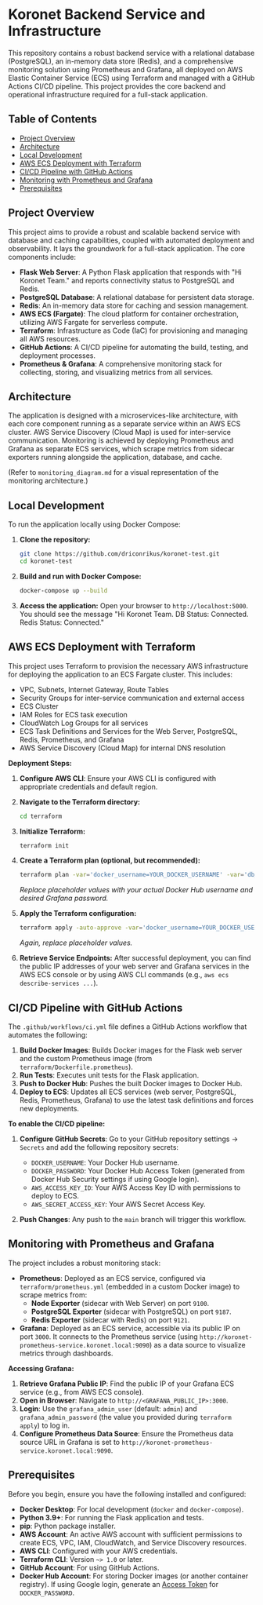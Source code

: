 # Koronet Backend Service and Infrastructure

This repository contains a robust backend service with a relational database (PostgreSQL), an in-memory data store (Redis), and a comprehensive monitoring solution using Prometheus and Grafana, all deployed on AWS Elastic Container Service (ECS) using Terraform and managed with a GitHub Actions CI/CD pipeline. This project provides the core backend and operational infrastructure required for a full-stack application.

## Table of Contents

- [Project Overview](#project-overview)
- [Architecture](#architecture)
- [Local Development](#local-development)
- [AWS ECS Deployment with Terraform](#aws-ecs-deployment-with-terraform)
- [CI/CD Pipeline with GitHub Actions](#ci/cd-pipeline-with-github-actions)
- [Monitoring with Prometheus and Grafana](#monitoring-with-prometheus-and-grafana)
- [Prerequisites](#prerequisites)

## Project Overview

This project aims to provide a robust and scalable backend service with database and caching capabilities, coupled with automated deployment and observability. It lays the groundwork for a full-stack application. The core components include:

*   **Flask Web Server**: A Python Flask application that responds with "Hi Koronet Team." and reports connectivity status to PostgreSQL and Redis.
*   **PostgreSQL Database**: A relational database for persistent data storage.
*   **Redis**: An in-memory data store for caching and session management.
*   **AWS ECS (Fargate)**: The cloud platform for container orchestration, utilizing AWS Fargate for serverless compute.
*   **Terraform**: Infrastructure as Code (IaC) for provisioning and managing all AWS resources.
*   **GitHub Actions**: A CI/CD pipeline for automating the build, testing, and deployment processes.
*   **Prometheus & Grafana**: A comprehensive monitoring stack for collecting, storing, and visualizing metrics from all services.

## Architecture

The application is designed with a microservices-like architecture, with each core component running as a separate service within an AWS ECS cluster. AWS Service Discovery (Cloud Map) is used for inter-service communication. Monitoring is achieved by deploying Prometheus and Grafana as separate ECS services, which scrape metrics from sidecar exporters running alongside the application, database, and cache.

(Refer to `monitoring_diagram.md` for a visual representation of the monitoring architecture.)

## Local Development

To run the application locally using Docker Compose:

1.  **Clone the repository:**
    ```bash
    git clone https://github.com/driconrikus/koronet-test.git
    cd koronet-test
    ```

2.  **Build and run with Docker Compose:**
    ```bash
    docker-compose up --build
    ```

3.  **Access the application:** Open your browser to `http://localhost:5000`.
    You should see the message "Hi Koronet Team. DB Status: Connected. Redis Status: Connected."

## AWS ECS Deployment with Terraform

This project uses Terraform to provision the necessary AWS infrastructure for deploying the application to an ECS Fargate cluster. This includes:

*   VPC, Subnets, Internet Gateway, Route Tables
*   Security Groups for inter-service communication and external access
*   ECS Cluster
*   IAM Roles for ECS task execution
*   CloudWatch Log Groups for all services
*   ECS Task Definitions and Services for the Web Server, PostgreSQL, Redis, Prometheus, and Grafana
*   AWS Service Discovery (Cloud Map) for internal DNS resolution

**Deployment Steps:**

1.  **Configure AWS CLI**: Ensure your AWS CLI is configured with appropriate credentials and default region.

2.  **Navigate to the Terraform directory:**
    ```bash
    cd terraform
    ```

3.  **Initialize Terraform:**
    ```bash
    terraform init
    ```

4.  **Create a Terraform plan (optional, but recommended):**
    ```bash
    terraform plan -var='docker_username=YOUR_DOCKER_USERNAME' -var='db_name=koronet_db' -var='db_user=koronet_user' -var='db_password=koronet_password' -var='redis_port=6379' -var='grafana_admin_user=admin' -var='grafana_admin_password=YOUR_GRAFANA_PASSWORD'
    ```
    *Replace placeholder values with your actual Docker Hub username and desired Grafana password.*

5.  **Apply the Terraform configuration:**
    ```bash
    terraform apply -auto-approve -var='docker_username=YOUR_DOCKER_USERNAME' -var='db_name=koronet_db' -var='db_user=koronet_user' -var='db_password=koronet_password' -var='redis_port=6379' -var='grafana_admin_user=admin' -var='grafana_admin_password=YOUR_GRAFANA_PASSWORD'
    ```
    *Again, replace placeholder values.*

6.  **Retrieve Service Endpoints:** After successful deployment, you can find the public IP addresses of your web server and Grafana services in the AWS ECS console or by using AWS CLI commands (e.g., `aws ecs describe-services ...`).

## CI/CD Pipeline with GitHub Actions

The `.github/workflows/ci.yml` file defines a GitHub Actions workflow that automates the following:

1.  **Build Docker Images**: Builds Docker images for the Flask web server and the custom Prometheus image (from `terraform/Dockerfile.prometheus`).
2.  **Run Tests**: Executes unit tests for the Flask application.
3.  **Push to Docker Hub**: Pushes the built Docker images to Docker Hub.
4.  **Deploy to ECS**: Updates all ECS services (web server, PostgreSQL, Redis, Prometheus, Grafana) to use the latest task definitions and forces new deployments.

**To enable the CI/CD pipeline:**

1.  **Configure GitHub Secrets**: Go to your GitHub repository settings -> `Secrets` and add the following repository secrets:
    *   `DOCKER_USERNAME`: Your Docker Hub username.
    *   `DOCKER_PASSWORD`: Your Docker Hub Access Token (generated from Docker Hub Security settings if using Google login).
    *   `AWS_ACCESS_KEY_ID`: Your AWS Access Key ID with permissions to deploy to ECS.
    *   `AWS_SECRET_ACCESS_KEY`: Your AWS Secret Access Key.

2.  **Push Changes**: Any push to the `main` branch will trigger this workflow.

## Monitoring with Prometheus and Grafana

The project includes a robust monitoring stack:

*   **Prometheus**: Deployed as an ECS service, configured via `terraform/prometheus.yml` (embedded in a custom Docker image) to scrape metrics from:
    *   **Node Exporter** (sidecar with Web Server) on port `9100`.
    *   **PostgreSQL Exporter** (sidecar with PostgreSQL) on port `9187`.
    *   **Redis Exporter** (sidecar with Redis) on port `9121`.
*   **Grafana**: Deployed as an ECS service, accessible via its public IP on port `3000`. It connects to the Prometheus service (using `http://koronet-prometheus-service.koronet.local:9090`) as a data source to visualize metrics through dashboards.

**Accessing Grafana:**

1.  **Retrieve Grafana Public IP**: Find the public IP of your Grafana ECS service (e.g., from AWS ECS console).
2.  **Open in Browser**: Navigate to `http://<GRAFANA_PUBLIC_IP>:3000`.
3.  **Login**: Use the `grafana_admin_user` (default: `admin`) and `grafana_admin_password` (the value you provided during `terraform apply`) to log in.
4.  **Configure Prometheus Data Source**: Ensure the Prometheus data source URL in Grafana is set to `http://koronet-prometheus-service.koronet.local:9090`.

## Prerequisites

Before you begin, ensure you have the following installed and configured:

*   **Docker Desktop**: For local development (`docker` and `docker-compose`).
*   **Python 3.9+**: For running the Flask application and tests.
*   **pip**: Python package installer.
*   **AWS Account**: An active AWS account with sufficient permissions to create ECS, VPC, IAM, CloudWatch, and Service Discovery resources.
*   **AWS CLI**: Configured with your AWS credentials.
*   **Terraform CLI**: Version `~> 1.0` or later.
*   **GitHub Account**: For using GitHub Actions.
*   **Docker Hub Account**: For storing Docker images (or another container registry). If using Google login, generate an [Access Token](https://hub.docker.com/settings/security/access-tokens) for `DOCKER_PASSWORD`.

